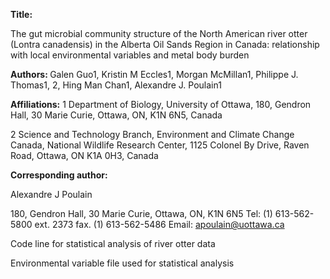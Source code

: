 <b> Title:  </b>

The gut microbial community structure of the North American river otter (Lontra canadensis) in the Alberta Oil Sands Region in Canada: relationship with local environmental variables and metal body burden

<b> Authors: </b>
Galen Guo1, Kristin M Eccles1, Morgan McMillan1, Philippe J. Thomas1, 2, Hing Man Chan1, Alexandre J. Poulain1

<b> Affiliations:</b>
1 Department of Biology, University of Ottawa, 180, Gendron Hall, 30 Marie Curie, Ottawa, ON, K1N 6N5, Canada

2 Science and Technology Branch, Environment and Climate Change Canada, National Wildlife Research Center, 1125 Colonel By Drive, Raven Road, Ottawa, ON K1A 0H3, Canada


<b> Corresponding author: </b>

Alexandre J Poulain

180, Gendron Hall, 30 Marie Curie, Ottawa, ON, K1N 6N5
Tel: (1) 613-562-5800 ext. 2373 fax. (1) 613-562-5486
Email: apoulain@uottawa.ca


Code line for statistical analysis of river otter data

Environmental variable file used for statistical analysis
